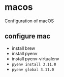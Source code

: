 # macos
Configuration of macOS

## configure mac

- install brew
- install pyenv
- install pyenv-virtualenv
- `pyenv install 3.11.0`
- `pyenv global 3.11.0`
